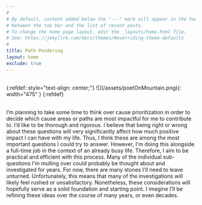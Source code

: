 ```yaml
---
#
# By default, content added below the "---" mark will appear in the home page
# between the top bar and the list of recent posts.
# To change the home page layout, edit the _layouts/home.html file.
# See: https://jekyllrb.com/docs/themes/#overriding-theme-defaults
#
title: Path Pondering
layout: home
exclude: true
---
```

<br>
{:refdef: style="text-align: center;"}
![](/assets/poetOnMountain.png){: width="475" }
{:refdef}
<br>
<br>

<!--- ## Intro: Purpose and Limitations -->
I’m planning to take some time to think over cause prioritization in order to
decide which cause areas or paths are most impactful for me to contribute to.
I’d like to be thorough and rigorous. I believe that being right or wrong about
these questions will very significantly affect how much positive impact I can
have with my life. Thus, I think these are among the most important questions I
could try to answer. However, I'm doing this alongside a full-time job in the
context of an already busy life. Therefore, I aim to be practical and efficient
with this process. Many of the individual sub-questions I'm mulling over could
probably be thought about and investigated for years. For now, there are many
stones I'll need to leave unturned. Unfortunately, this means that many of the
investigations will likely feel rushed or unsatisfactory. Nonetheless, these
considerations will hopefully serve as a solid foundation and starting point. I
imagine I’ll be refining these ideas over the course of many years, or even
decades.

<!---
<br>
{:refdef: style="text-align: center;"}
[Next](motivations)
{:refdef}
### [Motivations](motivations)

## Decision-relevant, Meta Considerations

## Cause Areas
-->

